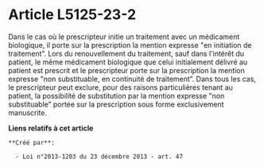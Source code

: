 # Article L5125-23-2

Dans le cas où le prescripteur initie un traitement avec un médicament biologique, il porte sur la prescription la mention
expresse "en initiation de traitement”. Lors du renouvellement du traitement, sauf dans l'intérêt du patient, le même
médicament biologique que celui initialement délivré au patient est prescrit et le prescripteur porte sur la prescription la
mention expresse "non substituable, en continuité de traitement”. Dans tous les cas, le prescripteur peut exclure, pour des
raisons particulières tenant au patient, la possibilité de substitution par la mention expresse "non substituable” portée sur
la prescription sous forme exclusivement manuscrite.

**Liens relatifs à cet article**

	**Créé par**:

	  - Loi n°2013-1203 du 23 décembre 2013 - art. 47
